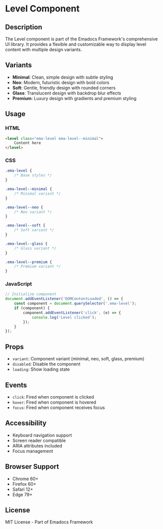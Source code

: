 # Level Component

## Description
The Level component is part of the Emadocs Framework's comprehensive UI library. It provides a flexible and customizable way to display level content with multiple design variants.

## Variants
- **Minimal**: Clean, simple design with subtle styling
- **Neo**: Modern, futuristic design with bold colors
- **Soft**: Gentle, friendly design with rounded corners
- **Glass**: Translucent design with backdrop blur effects
- **Premium**: Luxury design with gradients and premium styling

## Usage

### HTML
```html
<level class="ema-level ema-level--minimal">
    Content here
</level>
```

### CSS
```css
.ema-level {
    /* Base styles */
}

.ema-level--minimal {
    /* Minimal variant */
}

.ema-level--neo {
    /* Neo variant */
}

.ema-level--soft {
    /* Soft variant */
}

.ema-level--glass {
    /* Glass variant */
}

.ema-level--premium {
    /* Premium variant */
}
```

### JavaScript
```javascript
// Initialize component
document.addEventListener('DOMContentLoaded', () => {
    const component = document.querySelector('.ema-level');
    if (component) {
        component.addEventListener('click', (e) => {
            console.log('Level clicked');
        });
    }
});
```

## Props
- `variant`: Component variant (minimal, neo, soft, glass, premium)
- `disabled`: Disable the component
- `loading`: Show loading state

## Events
- `click`: Fired when component is clicked
- `hover`: Fired when component is hovered
- `focus`: Fired when component receives focus

## Accessibility
- Keyboard navigation support
- Screen reader compatible
- ARIA attributes included
- Focus management

## Browser Support
- Chrome 60+
- Firefox 60+
- Safari 12+
- Edge 79+

## License
MIT License - Part of Emadocs Framework
